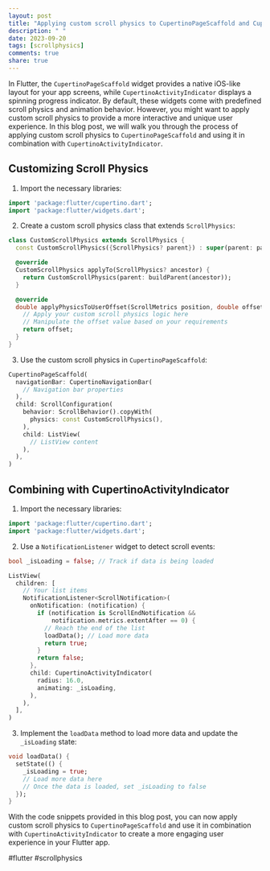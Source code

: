 ```yaml
---
layout: post
title: "Applying custom scroll physics to CupertinoPageScaffold and CupertinoActivityIndicator in Flutter"
description: " "
date: 2023-09-20
tags: [scrollphysics]
comments: true
share: true
---
```


In Flutter, the `CupertinoPageScaffold` widget provides a native iOS-like layout for your app screens, while `CupertinoActivityIndicator` displays a spinning progress indicator. By default, these widgets come with predefined scroll physics and animation behavior. However, you might want to apply custom scroll physics to provide a more interactive and unique user experience. In this blog post, we will walk you through the process of applying custom scroll physics to `CupertinoPageScaffold` and using it in combination with `CupertinoActivityIndicator`.

## Customizing Scroll Physics

1. Import the necessary libraries:

```dart
import 'package:flutter/cupertino.dart';
import 'package:flutter/widgets.dart';
```

2. Create a custom scroll physics class that extends `ScrollPhysics`:

```dart
class CustomScrollPhysics extends ScrollPhysics {
  const CustomScrollPhysics({ScrollPhysics? parent}) : super(parent: parent);

  @override
  CustomScrollPhysics applyTo(ScrollPhysics? ancestor) {
    return CustomScrollPhysics(parent: buildParent(ancestor));
  }

  @override
  double applyPhysicsToUserOffset(ScrollMetrics position, double offset) {
    // Apply your custom scroll physics logic here
    // Manipulate the offset value based on your requirements
    return offset;
  }
}
```

3. Use the custom scroll physics in `CupertinoPageScaffold`:

```dart
CupertinoPageScaffold(
  navigationBar: CupertinoNavigationBar(
    // Navigation bar properties
  ),
  child: ScrollConfiguration(
    behavior: ScrollBehavior().copyWith(
      physics: const CustomScrollPhysics(),
    ),
    child: ListView(
      // ListView content
    ),
  ),
)
```

## Combining with CupertinoActivityIndicator

1. Import the necessary libraries:

```dart
import 'package:flutter/cupertino.dart';
import 'package:flutter/widgets.dart';
```

2. Use a `NotificationListener` widget to detect scroll events:

```dart
bool _isLoading = false; // Track if data is being loaded

ListView(
  children: [
    // Your list items
    NotificationListener<ScrollNotification>(
      onNotification: (notification) {
        if (notification is ScrollEndNotification &&
            notification.metrics.extentAfter == 0) {
          // Reach the end of the list
          loadData(); // Load more data
          return true;
        }
        return false;
      },
      child: CupertinoActivityIndicator(
        radius: 16.0,
        animating: _isLoading,
      ),
    ),
  ],
)
```

3. Implement the `loadData` method to load more data and update the `_isLoading` state:

```dart
void loadData() {
  setState(() {
    _isLoading = true;
    // Load more data here
    // Once the data is loaded, set _isLoading to false
  });
}
```

With the code snippets provided in this blog post, you can now apply custom scroll physics to `CupertinoPageScaffold` and use it in combination with `CupertinoActivityIndicator` to create a more engaging user experience in your Flutter app.

#flutter #scrollphysics